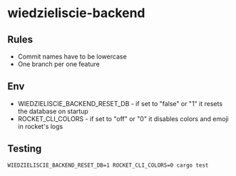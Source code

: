 # wiedzieliscie-backend
## Rules
- Commit names have to be lowercase
- One branch per one feature
## Env
- WIEDZIELISCIE_BACKEND_RESET_DB - if set to "false" or "1" it resets the database on startup
- ROCKET_CLI_COLORS - if set to "off" or "0" it disables colors and emoji in rocket's logs
## Testing
```
WIEDZIELISCIE_BACKEND_RESET_DB=1 ROCKET_CLI_COLORS=0 cargo test
```
